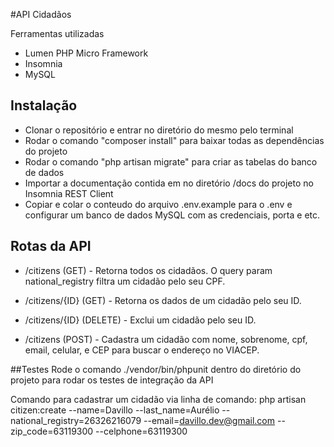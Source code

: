#API Cidadãos

Ferramentas utilizadas
- Lumen PHP Micro Framework
- Insomnia
- MySQL

## Instalação
- Clonar o repositório e entrar no diretório do mesmo pelo terminal
- Rodar o comando "composer install" para baixar todas as dependências do projeto
- Rodar o comando "php artisan migrate" para criar as tabelas do banco de dados
- Importar a documentação contida em no diretório /docs do projeto no Insomnia REST Client
- Copiar e colar o conteudo do arquivo .env.example para o .env e configurar um banco de dados MySQL com as credenciais, porta e etc.

## Rotas da API
- /citizens (GET) - Retorna todos os cidadãos. 
O query param national_registry filtra um cidadão pelo seu CPF.

- /citizens/{ID} (GET) - Retorna os dados de um cidadão pelo seu ID.

- /citizens/{ID} (DELETE) - Exclui um cidadão pelo seu ID.

- /citizens (POST) - Cadastra um cidadão com nome, sobrenome, cpf, email, celular, e CEP para buscar o endereço no VIACEP. 

##Testes
Rode o comando ./vendor/bin/phpunit dentro do diretório do projeto para rodar os testes de integração da API

Comando para cadastrar um cidadão via linha de comando:
php artisan citizen:create --name=Davillo --last_name=Aurélio --national_registry=26326216079 --email=davillo.dev@gmail.com --zip_code=63119300 --celphone=63119300
